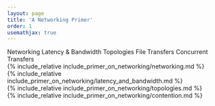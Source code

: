 ```yaml
---
layout: page
title: 'A Networking Primer'
order: 1
usemathjax: true
---
```


<div class="ui pointing secondary menu">
  <a class="item active" data-tab="first">Networking</a>
  <a class="item " data-tab="second">Latency & Bandwidth</a>
  <a class="item " data-tab="third">Topologies</a>
  <a class="item " data-tab="fourth">File Transfers</a>
  <a class="item " data-tab="fifth">Concurrent Transfers</a>
</div>

<div markdown="1" class="ui tab segment active" data-tab="first">
  {% include_relative include_primer_on_networking/networking.md %}
</div>
<div markdown="1" class="ui tab segment" data-tab="second">
  {% include_relative include_primer_on_networking/latency_and_bandwidth.md %}
</div>
<div markdown="1" class="ui tab segment" data-tab="third">
  {% include_relative include_primer_on_networking/topologies.md %}
</div>
<div markdown="1" class="ui tab segment " data-tab="fifth">
  {% include_relative include_primer_on_networking/contention.md %}
</div>


